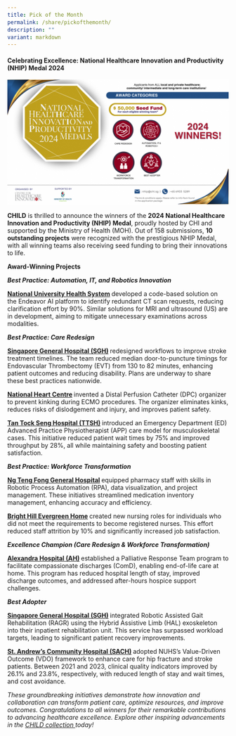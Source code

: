 ```yaml
---
title: Pick of the Month
permalink: /share/pickofthemonth/
description: ""
variant: markdown
---
```

#### **Celebrating Excellence: National Healthcare Innovation and Productivity (NHIP) Medal 2024**

![/images/NHIP2024](/images/NHIP_2025_Call_for_submission_v1__Horizontal_.png)

**CHILD** is thrilled to announce the winners of the **2024 National Healthcare Innovation and Productivity (NHIP) Medal**, proudly hosted by CHI and supported by the Ministry of Health (MOH). Out of 158 submissions, **10 outstanding projects** were recognized with the prestigious NHIP Medal, with all winning teams also receiving seed funding to bring their innovations to life.

**Award-Winning Projects**&nbsp;

<b><em>Best Practice: Automation, IT, and Robotics Innovation&nbsp;</em></b>

<b><a rel="noopene" target="blank" href="https://for.sg/child-chi-sg-child-collection-nuh-nhip2024-400">National University Health System</a> </b> developed a code-based solution on the Endeavor AI platform to identify redundant CT scan requests, reducing clarification effort by 90%. Similar solutions for MRI and ultrasound (US) are in development, aiming to mitigate unnecessary examinations across modalities.

<b><em>Best Practice: Care Redesign&nbsp;</em></b>

<b><a rel="noopene" target="blank" href="https://for.sg/child-chi-sg-child-collection-sgh-nhip2024-918">Singapore General Hospital (SGH)</a> </b> redesigned workflows to improve stroke treatment timelines. The team reduced median door-to-puncture timings for Endovascular Thrombectomy (EVT) from 130 to 82 minutes, enhancing patient outcomes and reducing disability. Plans are underway to share these best practices nationwide.

<b><a rel="noopene" target="blank" href="https://for.sg/child-chi-sg-child-collection-nhcs-nhip2024-919">National Heart Centre</a> </b> invented a Distal Perfusion Catheter (DPC) organizer to prevent kinking during ECMO procedures. The organizer eliminates kinks, reduces risks of dislodgement and injury, and improves patient safety.

<b><a rel="noopene" target="blank" href="https://for.sg/child-chi-sg-child-collection-ttsh-nhip2024-605">Tan Tock Seng Hospital (TTSH)</a> </b> introduced an Emergency Department (ED) Advanced Practice Physiotherapist (APP) care model for musculoskeletal cases. This initiative reduced patient wait times by 75% and improved throughput by 28%, all while maintaining safety and boosting patient satisfaction.

<b><em>Best Practice: Workforce Transformation&nbsp;</em></b>

<b><a rel="noopene" target="blank" href="https://for.sg/child-chi-sg-child-collection-ntfgh-nhip2024-402">Ng Teng Fong General Hospital</a> </b> equipped pharmacy staff with skills in Robotic Process Automation (RPA), data visualization, and project management. These initiatives streamlined medication inventory management, enhancing accuracy and efficiency.

<b><a rel="noopene" target="blank" href="https://for.sg/child-chi-sg-child-collection-bheh-nhip2024-125">Bright Hill Evergreen Home</a> </b> created new nursing roles for individuals who did not meet the requirements to become registered nurses. This effort reduced staff attrition by 10% and significantly increased job satisfaction.

<b><em>Excellence Champion (Care Redesign &amp; Workforce Transformation)&nbsp;</em></b>

<b><a rel="noopene" target="blank" href="https://for.sg/child-chi-sg-child-collection-ah-nhip2024-401">Alexandra Hospital (AH)</a> </b> established a Palliative Response Team program to facilitate compassionate discharges (ComD), enabling end-of-life care at home. This program has reduced hospital length of stay, improved discharge outcomes, and addressed after-hours hospice support challenges.

<b><em>Best Adopter</em></b>

<b><a rel="noopene" target="blank" href="https://for.sg/child-chi-sg-child-collection-sgh-nhip2024-917">Singapore General Hospital (SGH)</a> </b> integrated Robotic Assisted Gait Rehabilitation (RAGR) using the Hybrid Assistive Limb (HAL) exoskeleton into their inpatient rehabilitation unit. This service has surpassed workload targets, leading to significant patient recovery improvements.

<b><a rel="noopene" target="blank" href="https://for.sg/child-chi-sg-child-collection-sach-nhip2024-124">St. Andrew’s Community Hospital (SACH)</a> </b> adopted NUHS’s Value-Driven Outcome (VDO) framework to enhance care for hip fracture and stroke patients. Between 2021 and 2023, clinical quality indicators improved by 26.1% and 23.8%, respectively, with reduced length of stay and wait times, and cost avoidance.

<em>These groundbreaking initiatives demonstrate how innovation and collaboration can transform patient care, optimize resources, and improve outcomes. Congratulations to all winners for their remarkable contributions to advancing healthcare excellence.&nbsp;Explore other inspiring advancements in the <a rel="noopene" target="blank" href="https://for.sg/child-chi-sg-homepage">CHILD collection </a> today!</em>
